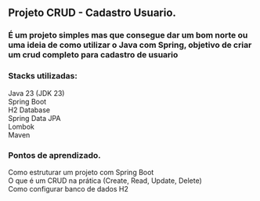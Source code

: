 ## Projeto CRUD - Cadastro Usuario.

### É um projeto simples mas que consegue dar um bom norte ou uma ideia de como utilizar o Java com Spring, objetivo de criar um crud completo para cadastro de usuario

### Stacks utilizadas:

Java 23 (JDK 23)<br>
Spring Boot<br>
H2 Database<br>
Spring Data JPA<br>
Lombok<br>
Maven

### Pontos de aprendizado.

Como estruturar um projeto com Spring Boot<br>
O que é um CRUD na prática (Create, Read, Update, Delete)<br>
Como configurar banco de dados H2
